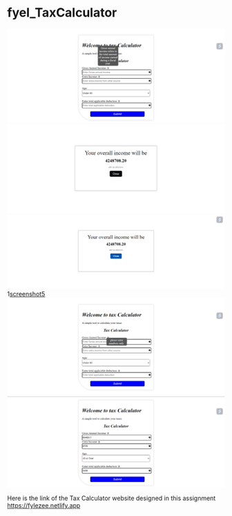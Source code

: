 # fyel_TaxCalculator
![screenshot1](https://github.com/Jishan143/fyel_TaxCalculator/blob/main/Screenshot%205.png?raw=true)
![screenshot3](https://github.com/Jishan143/fyel_TaxCalculator/blob/main/Screenshot%203.png?raw=true)
![screenshot4](https://github.com/Jishan143/fyel_TaxCalculator/blob/main/Screenshot%204.png?raw=true)
1[screenshot5](https://github.com/Jishan143/fyel_TaxCalculator/blob/main/Screenshot%202.png?raw=true)
![screenshot6](https://github.com/Jishan143/fyel_TaxCalculator/blob/main/Screenshot%206.png?raw=true)
![screenshot](https://github.com/Jishan143/fyel_TaxCalculator/blob/main/Screenshot%202.png?raw=true)

Here is the link of the Tax Calculator website designed in this assignment https://fylezee.netlify.app
